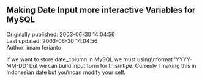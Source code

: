 ## Making Date Input more interactive Variables for MySQL  
Originally published: 2003-06-30 14:04:56  
Last updated: 2003-06-30 14:04:56  
Author: imam ferianto  
  
If we want to store date_column in MySQL we must using\nformat 'YYYY-MM-DD' but we can build input form for this\ntipe. Currenly I making this in Indonesian date  but you\ncan modify your self.